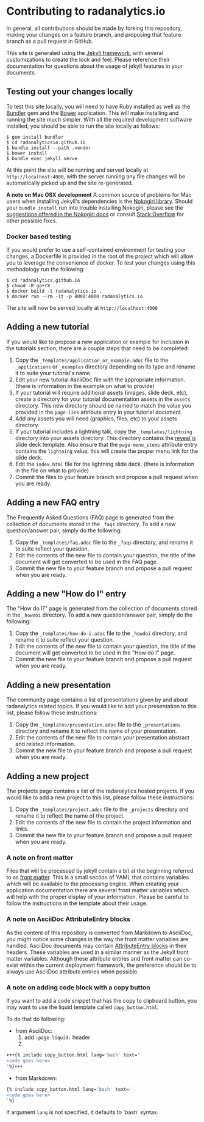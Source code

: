# Contributing to radanalytics.io

In general, all contributions should be made by forking this repository,
making your changes on a feature branch, and proposing that feature branch
as a pull request in GitHub.

This site is generated using the [Jekyll framework](https://jekyllrb.com),
with several customizations to create the look and feel. Please reference
their documentation for questions about the usage of jekyll features in your
documents.

## Testing out your changes locally

To test this site locally, you will need to have Ruby installed as well as the
[Bundler](https://bundler.io) gem and the [Bower](https://bower.io/)
application. This will make installing and running the site much simpler.
With all the required development software installed, you should be able to
run the site locally as follows:

```
$ gem install bundler
$ cd radanalyticsio.github.io
$ bundle install --path .vendor
$ bower install
$ bundle exec jekyll serve
```

At this point the site will be running and served locally at
`http://localhost:4000`, with the server running any file changes will be
automatically picked up and the site re-generated.

**A note on Mac OSX development**
A common source of problems for Mac users when installing Jekyll's
dependencies is the [Nokogiri library](http://www.nokogiri.org). Should your
`bundle install` run into trouble installing Nokogiri, please see the
[suggestions offered in the Nokogiri docs](http://www.nokogiri.org/tutorials/installing_nokogiri.html#mac_os_x)
or consult [Stack Overflow](https://stackoverflow.com) for other possible
fixes.

### Docker based testing

If you would prefer to use a self-contained environment for testing your
changes, a Dockerfile is provided in the root of the project which will
allow you to leverage the convenience of docker. To test your changes using
this methodology run the following:

```
$ cd radanalytics.github.io
$ chmod -R go+rX .
$ docker build -t radanalytics.io .
$ docker run --rm -it -p 4000:4000 radanalytics.io
```

The site will now be served locally at `http://localhost:4000`

## Adding a new tutorial

If you would like to propose a new application or example for inclusion in
the tutorials section, there are a couple steps that need to be completed:

1. Copy the `_templates/application_or_example.adoc` file to the
   `_applications` or `_examples` directory depending on its type and rename
   it to suite your tutorial's name.
2. Edit your new tutorial AsciiDoc file with the appropriate information.
   (there is information in the example on what to provide)
3. If your tutorial will require additional assets (images, slide deck, etc),
   create a directory for your tutorial documentation assets in the
   `assets` directory. This new directory should be named to match the value
   you provided in the `page-link` attribute entry in your tutorial
   document.
4. Add any assets you will need (graphics, files, etc) to your assets
   directory.
5. If your tutorial includes a lightning talk, copy the
   `_templates/lightning` directory into your assets directory. This
   directory contains the [reveal.js](https://github.com/hakimel/reveal.js)
   slide deck template. Also ensure that the `page-menu_items` attribute entry
   contains the `lightning` value, this will create the proper menu link for
   the slide deck.
6. Edit the `index.html` file for the lightning slide deck. (there is
   information in the file on what to provide)
7. Commit the files to your feature branch and propose a pull request when
   you are ready.

## Adding a new FAQ entry

The Frequently Asked Questions (FAQ) page is generated from the collection of
documents stored in the `_faqs` directory. To add a new question/answer pair,
simply do the following:

1. Copy the `_templates/faq.adoc` file to the `_faqs` directory, and
   rename it to suite reflect your question.
1. Edit the contents of the new file to contain your question, the title of
   the document will get converted to be used in the FAQ page.
1. Commit the new file to your feature branch and propose a pull request when
   you are ready.

## Adding a new "How do I" entry

The "How do I?" page is generated from the collection of
documents stored in the `_howdoi` directory. To add a new question/answer pair,
simply do the following:

1. Copy the `_templates/how-do-i.adoc` file to the `_howdoi` directory, and
   rename it to suite reflect your question.
1. Edit the contents of the new file to contain your question, the title of
   the document will get converted to be used in the "How do I" page.
1. Commit the new file to your feature branch and propose a pull request when
   you are ready.

## Adding a new presentation

The community page contains a list of presentations given by and about
radanalytics related topics. If you would like to add your presentation to
this list, please follow these instructions:

1. Copy the `_templates/presentation.adoc` file to the
   `_presentations` directory and rename it to reflect the name of your
   presentation.
1. Edit the contents of the new file to contain your presentation abstract
   and related information.
1. Commit the new file to your feature branch and propose a pull request
   when you are ready.

## Adding a new project

The projects page contains a list of the radanalytics hosted projects. If
you would like to add a new project to this list, please follow these
instructions:

1. Copy the `_templates/project.adoc` file to the
   `_projects` directory and rename it to reflect the name of the project.
1. Edit the contents of the new file to contain the project information and
   links.
1. Commit the new file to your feature branch and propose a pull request
   when you are ready.

### A note on front matter

Files that will be processed by jekyll contain a bit at the beginning referred
to as [front matter](https://jekyllrb.com/docs/frontmatter/). This is a small
section of YAML that contains variables which will be available to the
processing engine. When creating your application documentation there are
several front matter variables which will help with the proper display of
your information. Please be careful to follow the instructions in the template
about their usage.

### A note on AsciiDoc AttributeEntry blocks

As the content of this repository is converted from Markdown to AsciiDoc, you
might notice some changes in the way the front matter variables are handled.
AsciiDoc documents may contain [AttributeEntry blocks](http://asciidoc.org/asciidoc.css-embedded.html#X18)
in their headers. These variables are used in a similar manner as the Jekyll
front matter variables. Although these attribute entries and front matter can
co-exist within the current deployment framework, the preference should be to
always use AsciiDoc attribute entries when possible.

### A note on adding code block with a copy button

If you want to add a code snippet that has the copy to clipboard button, you may
want to use the liquid template called `copy_button.html`.

To do that do following:
* from AsciiDoc:
  1. add `:page-liquid:` header
  2.
```bash
+++{% include copy_button.html lang='bash' text='
<code goes here>
'%}+++
```
* from Markdown:
```bash
{% include copy_button.html lang='bash' text='
<code goes here>
'%}
```

If argument `lang` is not specified, it defaults to 'bash' syntax.

